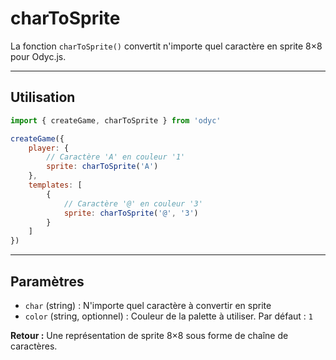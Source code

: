 <script>
import Aside from '../../../lib/ui/Doc/Aside.svelte'
import Emoji from '../../../lib/ui/Doc/Emoji.svelte'
</script>

# <Emoji src="🔤" /> charToSprite

La fonction `charToSprite()` convertit n'importe quel caractère en sprite 8×8 pour Odyc.js.

---

## <Emoji src="⚡" /> Utilisation

```js
import { createGame, charToSprite } from 'odyc'

createGame({
	player: {
		// Caractère 'A' en couleur '1'
		sprite: charToSprite('A')
	},
	templates: [
		{
			// Caractère '@' en couleur '3'
			sprite: charToSprite('@', '3')
		}
	]
})
```

---

## <Emoji src="📋" /> Paramètres

- `char` (string) : N'importe quel caractère à convertir en sprite
- `color` (string, optionnel) : Couleur de la palette à utiliser. Par défaut : `1`

**Retour :** Une représentation de sprite 8×8 sous forme de chaîne de caractères.
